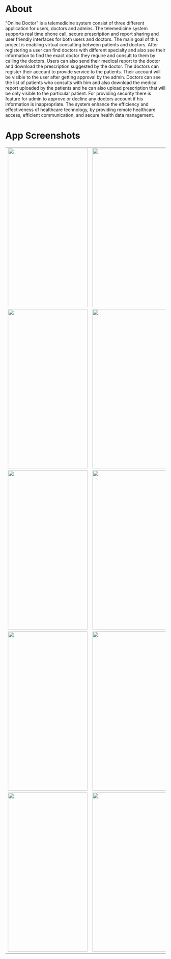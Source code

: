 # About
"Online Doctor" is a telemedicine system consist of three different application for users, doctors and admins. The telemedicine system supports real time phone call, secure prescription and report sharing and user friendly interfaces for both users and doctors. The main goal of this project is enabling virtual consulting between patients and doctors. After registering a user can find doctors with different specialty and also see their information to find the exact doctor they require and consult to them by calling the doctors. Users can also send their medical report to the doctor and download the prescription suggested by the doctor. The doctors can register their account to provide service to the patients. Their account will be visible to the user after getting approval by the admin. Doctors can see the list of patients who consults with him and also download the medical report uploaded by the patients and he can also upload prescription that will be only visible to the particular patient.
For providing security there is feature for admin to approve or decline any doctors account if his information is inappropriate. The system enhance the efficiency and effectiveness of healthcare technology, by providing remote healthcare access, efficient communication, and secure health data management.

# App Screenshots
<table>
  <tr> 
    <td><img src = "(https://github.com/Rabby061/Telemedicine-Application/blob/master/images/1.jpg)" height = "500px" width="250px"/></td>
    <td><img src = "(https://github.com/Rabby061/Telemedicine-Application/blob/master/images/2.jpg)" height = "500px" width="250px"/></td>
    <td><img src = "(https://github.com/Rabby061/Telemedicine-Application/blob/master/images/3.jpg)" height = "500px" width="250px"/></td>
  </tr>
  <tr> 
    <td><img src = "(https://github.com/Rabby061/Telemedicine-Application/blob/master/images/4.jpg)" height = "500px" width="250px"/></td>
    <td><img src = "(https://github.com/Rabby061/Telemedicine-Application/blob/master/images/5.jpg)" height = "500px" width="250px"/></td>
    <td><img src = "(https://github.com/Rabby061/Telemedicine-Application/blob/master/images/6.jpg)" height = "500px" width="250px"/></td>
  </tr>
  <tr> 
    <td><img src = "(https://github.com/Rabby061/Telemedicine-Application/blob/master/images/7.jpg)" height = "500px" width="250px"/></td>
    <td><img src = "(https://github.com/Rabby061/Telemedicine-Application/blob/master/images/8.jpg)" height = "500px" width="250px"/></td>
    <td><img src = "(https://github.com/Rabby061/Telemedicine-Application/blob/master/images/9.jpg)" height = "500px" width="250px"/></td>
  </tr>
  <tr> 
    <td><img src = "(https://github.com/Rabby061/Telemedicine-Application/blob/master/images/11.jpg)" height = "500px" width="250px"/></td>
    <td><img src = "(https://github.com/Rabby061/Telemedicine-Application/blob/master/images/12.jpg)" height = "500px" width="250px"/></td>
    <td><img src = "(https://github.com/Rabby061/Telemedicine-Application/blob/master/images/13.jpg)" height = "500px" width="250px"/></td>
  </tr>
  <tr> 
    <td><img src = "(https://github.com/Rabby061/Telemedicine-Application/blob/master/images/14.jpg)" height = "500px" width="250px"/></td>
    <td><img src = "(https://github.com/Rabby061/Telemedicine-Application/blob/master/images/15.jpg)" height = "500px" width="250px"/></td>
    <td><img src = "(https://github.com/Rabby061/Telemedicine-Application/blob/master/images/16.jpg)" height = "500px" width="250px"/></td>
  </tr>
</table>
